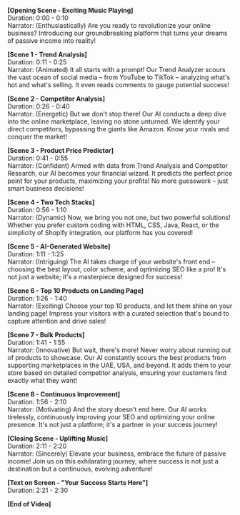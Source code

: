 **[Opening Scene - Exciting Music Playing]**  
Duration: 0:00 - 0:10  
Narrator: (Enthusiastically) Are you ready to revolutionize your online business? Introducing our groundbreaking platform that turns your dreams of passive income into reality!

**[Scene 1 - Trend Analysis]**  
Duration: 0:11 - 0:25  
Narrator: (Animated) It all starts with a prompt! Our Trend Analyzer scours the vast ocean of social media – from YouTube to TikTok – analyzing what's hot and what's selling. It even reads comments to gauge potential success!

**[Scene 2 - Competitor Analysis]**  
Duration: 0:26 - 0:40  
Narrator: (Energetic) But we don't stop there! Our AI conducts a deep dive into the online marketplace, leaving no stone unturned. We identify your direct competitors, bypassing the giants like Amazon. Know your rivals and conquer the market!

**[Scene 3 - Product Price Predictor]**  
Duration: 0:41 - 0:55  
Narrator: (Confident) Armed with data from Trend Analysis and Competitor Research, our AI becomes your financial wizard. It predicts the perfect price point for your products, maximizing your profits! No more guesswork – just smart business decisions!

**[Scene 4 - Two Tech Stacks]**  
Duration: 0:56 - 1:10  
Narrator: (Dynamic) Now, we bring you not one, but two powerful solutions! Whether you prefer custom coding with HTML, CSS, Java, React, or the simplicity of Shopify integration, our platform has you covered!

**[Scene 5 - AI-Generated Website]**  
Duration: 1:11 - 1:25  
Narrator: (Intriguing) The AI takes charge of your website's front end – choosing the best layout, color scheme, and optimizing SEO like a pro! It's not just a website; it's a masterpiece designed for success!

**[Scene 6 - Top 10 Products on Landing Page]**  
Duration: 1:26 - 1:40  
Narrator: (Exciting) Choose your top 10 products, and let them shine on your landing page! Impress your visitors with a curated selection that's bound to capture attention and drive sales!

**[Scene 7 - Bulk Products]**  
Duration: 1:41 - 1:55  
Narrator: (Innovative) But wait, there's more! Never worry about running out of products to showcase. Our AI constantly scours the best products from supporting marketplaces in the UAE, USA, and beyond. It adds them to your store based on detailed competitor analysis, ensuring your customers find exactly what they want!

**[Scene 8 - Continuous Improvement]**  
Duration: 1:56 - 2:10  
Narrator: (Motivating) And the story doesn't end here. Our AI works tirelessly, continuously improving your SEO and optimizing your online presence. It's not just a platform; it's a partner in your success journey!

**[Closing Scene - Uplifting Music]**  
Duration: 2:11 - 2:20  
Narrator: (Sincerely) Elevate your business, embrace the future of passive income! Join us on this exhilarating journey, where success is not just a destination but a continuous, evolving adventure!

**[Text on Screen - "Your Success Starts Here"]**  
Duration: 2:21 - 2:30

**[End of Video]**
